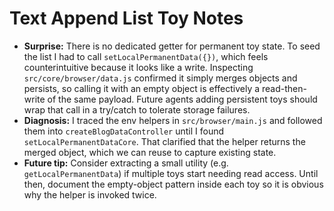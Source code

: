 # Text Append List Toy Notes

- **Surprise:** There is no dedicated getter for permanent toy state. To seed the list I had to call `setLocalPermanentData({})`, which feels counterintuitive because it looks like a write. Inspecting `src/core/browser/data.js` confirmed it simply merges objects and persists, so calling it with an empty object is effectively a read-then-write of the same payload. Future agents adding persistent toys should wrap that call in a try/catch to tolerate storage failures.
- **Diagnosis:** I traced the env helpers in `src/browser/main.js` and followed them into `createBlogDataController` until I found `setLocalPermanentDataCore`. That clarified that the helper returns the merged object, which we can reuse to capture existing state.
- **Future tip:** Consider extracting a small utility (e.g. `getLocalPermanentData`) if multiple toys start needing read access. Until then, document the empty-object pattern inside each toy so it is obvious why the helper is invoked twice.

